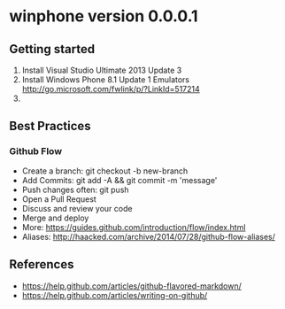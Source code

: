 # winphone version 0.0.0.1

## Getting started

1. Install Visual Studio Ultimate 2013 Update 3
2. Install Windows Phone 8.1 Update 1 Emulators http://go.microsoft.com/fwlink/p/?LinkId=517214
3.


## Best Practices

### Github Flow ###
* Create a branch: git checkout -b new-branch
* Add Commits: git add -A && git commit -m 'message'
* Push changes often: git push
* Open a Pull Request
* Discuss and review your code
* Merge and deploy
* More: https://guides.github.com/introduction/flow/index.html
* Aliases: http://haacked.com/archive/2014/07/28/github-flow-aliases/

## References
* https://help.github.com/articles/github-flavored-markdown/
* https://help.github.com/articles/writing-on-github/
